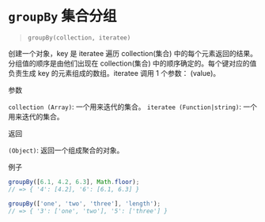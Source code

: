 # `groupBy` 集合分组

> `groupBy(collection, iteratee)`

创建一个对象，key 是 iteratee 遍历 collection(集合) 中的每个元素返回的结果。 分组值的顺序是由他们出现在 collection(集合) 中的顺序确定的。每个键对应的值负责生成 key 的元素组成的数组。iteratee 调用 1 个参数： (value)。

参数

`collection (Array)`: 一个用来迭代的集合。
`iteratee (Function|string)`: 一个用来迭代的集合。

返回

`(Object)`: 返回一个组成聚合的对象。

例子

```javascript
groupBy([6.1, 4.2, 6.3], Math.floor);
// => { '4': [4.2], '6': [6.1, 6.3] }

groupBy(['one', 'two', 'three'], 'length');
// => { '3': ['one', 'two'], '5': ['three'] }
```
